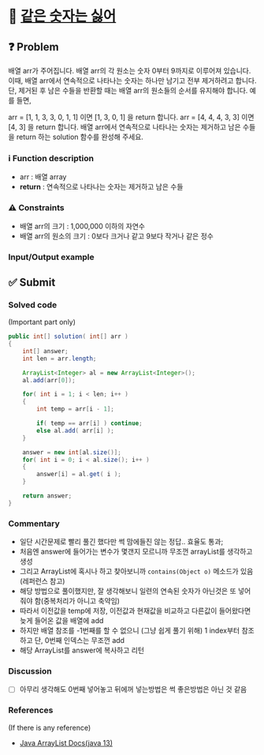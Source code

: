 # :bookmark_tabs: [같은 숫자는 싫어][title]

## :question: Problem
배열 arr가 주어집니다. 배열 arr의 각 원소는 숫자 0부터 9까지로 이루어져 있습니다. 이때, 배열 arr에서 연속적으로 나타나는 숫자는 하나만 남기고 전부 제거하려고 합니다. 단, 제거된 후 남은 수들을 반환할 때는 배열 arr의 원소들의 순서를 유지해야 합니다. 예를 들면,

arr = [1, 1, 3, 3, 0, 1, 1] 이면 [1, 3, 0, 1] 을 return 합니다.
arr = [4, 4, 4, 3, 3] 이면 [4, 3] 을 return 합니다.
배열 arr에서 연속적으로 나타나는 숫자는 제거하고 남은 수들을 return 하는 solution 함수를 완성해 주세요.

### :information_source: Function description
- arr : 배열 array
- __return__ : 연속적으로 나타나는 숫자는 제거하고 남은 수들

### :warning: Constraints
- 배열 arr의 크기 : 1,000,000 이하의 자연수
- 배열 arr의 원소의 크기 : 0보다 크거나 같고 9보다 작거나 같은 정수

### Input/Output example

## :white_check_mark: Submit
### Solved code
(Important part only)
``` java
public int[] solution( int[] arr )
{
    int[] answer;
    int len = arr.length;

    ArrayList<Integer> al = new ArrayList<Integer>();
    al.add(arr[0]);

    for( int i = 1; i < len; i++ )
    {
        int temp = arr[i - 1];

        if( temp == arr[i] ) continue;
        else al.add( arr[i] );
    }

    answer = new int[al.size()];
    for( int i = 0; i < al.size(); i++ )
    {
        answer[i] = al.get( i );
    }

    return answer;
}
```
### Commentary
- 일단 시간문제로 빨리 풀긴 했다만 썩 맘에들진 않는 정답.. 효율도 통과;
- 처음엔 answer에 들어가는 변수가 몇갠지 모르니까 무조껀 arrayList를 생각하고 생성
- 그리고 ArrayList에 혹시나 하고 찾아보니까 `contains​(Object o)` 메소드가 있음(레퍼런스 참고)
- 해당 방법으로 풀이했지만, 잘 생각해보니 일련의 연속된 숫자가 아닌것은 또 넣어줘야 함(중복처리가 아니고 축약임)
- 따라서 이전값을 temp에 저장, 이전값과 현재값을 비교하고 다른값이 들어왔다면 늦게 들어온 값을 배열에 add
- 하지만 배열 참조를 -1번째를 할 수 없으니 (그냥 쉽게 풀기 위해) 1 index부터 참조하고 단, 0번째 인덱스는 무조껀 add
- 해당 ArrayList를 answer에 복사하고 리턴

### Discussion
- [ ] 아무리 생각해도 0번째 넣어놓고 뒤에꺼 넣는방법은 썩 좋은방법은 아닌 것 같음

### References
(If there is any reference)
- [Java ArrayList Docs(java 13)](https://docs.oracle.com/en/java/javase/13/docs/api/java.base/java/util/ArrayList.html)

[title]: https://programmers.co.kr/learn/courses/30/lessons/12906?language=java